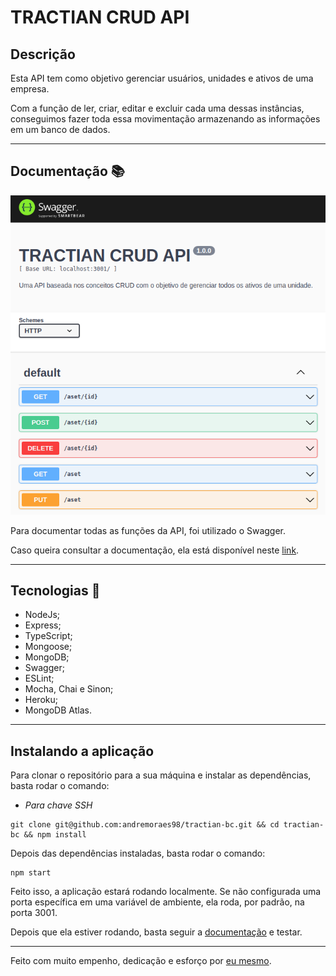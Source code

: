 # TRACTIAN CRUD API

## Descrição

Esta API tem como objetivo gerenciar usuários, unidades e ativos de uma empresa.

Com a função de ler, criar, editar e excluir cada uma dessas instâncias, conseguimos fazer toda essa movimentação armazenando as informações em um banco de dados.

---

## Documentação :books:

![Swagger](./src/images/SWAGGER.png)

Para documentar todas as funções da API, foi utilizado o Swagger. 

Caso queira consultar a documentação, ela está disponível neste [link](https://tractian-bc.herokuapp.com/doc/).

---

## Tecnologias :wrench:

- NodeJs;
- Express;
- TypeScript;
- Mongoose;
- MongoDB;
- Swagger;
- ESLint;
- Mocha, Chai e Sinon;
- Heroku;
- MongoDB Atlas.

---

## Instalando a aplicação

Para clonar o repositório para a sua máquina e instalar as dependências, basta rodar o comando: 

- *Para chave SSH* 

```
git clone git@github.com:andremoraes98/tractian-bc.git && cd tractian-bc && npm install
```

Depois das dependências instaladas, basta rodar o comando:

```
npm start
```

Feito isso, a aplicação estará rodando localmente. Se não configurada uma porta específica em uma variável de ambiente, ela roda, por padrão, na porta 3001.

Depois que ela estiver rodando, basta seguir a [documentação](https://tractian-bc.herokuapp.com/doc/) e testar.

--- 

Feito com muito empenho, dedicação e esforço por [eu mesmo](https://www.linkedin.com/in/moraesandre/).